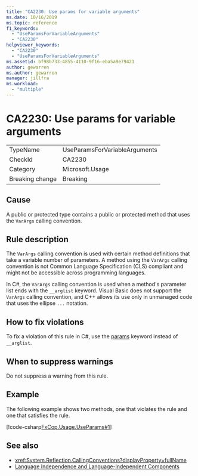 ```yaml
---
title: "CA2230: Use params for variable arguments"
ms.date: 10/16/2019
ms.topic: reference
f1_keywords:
  - "UseParamsForVariableArguments"
  - "CA2230"
helpviewer_keywords:
  - "CA2230"
  - "UseParamsForVariableArguments"
ms.assetid: bf98b733-4855-4110-9f16-eba5a9e79421
author: gewarren
ms.author: gewarren
manager: jillfra
ms.workload:
  - "multiple"
---
```

# CA2230: Use params for variable arguments

|||
|-|-|
|TypeName|UseParamsForVariableArguments|
|CheckId|CA2230|
|Category|Microsoft.Usage|
|Breaking change|Breaking|

## Cause
A public or protected type contains a public or protected method that uses the `VarArgs` calling convention.

## Rule description
The `VarArgs` calling convention is used with certain method definitions that take a variable number of parameters. A method using the `VarArgs` calling convention is not Common Language Specification (CLS) compliant and might not be accessible across programming languages.

In C#, the `VarArgs` calling convention is used when a method's parameter list ends with the `__arglist` keyword. Visual Basic does not support the `VarArgs` calling convention, and C++  allows its use only in unmanaged code that uses the ellipse `...` notation.

## How to fix violations
To fix a violation of this rule in C#, use the [params](/dotnet/csharp/language-reference/keywords/params) keyword instead of `__arglist`.

## When to suppress warnings
Do not suppress a warning from this rule.

## Example
The following example shows two methods, one that violates the rule and one that satisfies the rule.

[!code-csharp[FxCop.Usage.UseParams#1](../code-quality/codesnippet/CSharp/ca2230-use-params-for-variable-arguments_1.cs)]

## See also

- <xref:System.Reflection.CallingConventions?displayProperty=fullName>
- [Language Independence and Language-Independent Components](/dotnet/standard/language-independence-and-language-independent-components)
